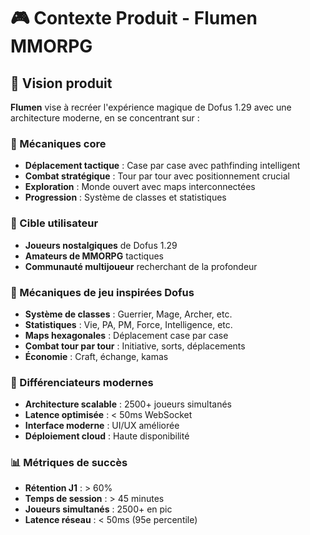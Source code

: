 # 🎮 Contexte Produit - Flumen MMORPG

## 🎯 Vision produit

**Flumen** vise à recréer l'expérience magique de Dofus 1.29 avec une architecture moderne, en se concentrant sur :

### 🔑 Mécaniques core
- **Déplacement tactique** : Case par case avec pathfinding intelligent
- **Combat stratégique** : Tour par tour avec positionnement crucial
- **Exploration** : Monde ouvert avec maps interconnectées
- **Progression** : Système de classes et statistiques

### 👥 Cible utilisateur
- **Joueurs nostalgiques** de Dofus 1.29
- **Amateurs de MMORPG** tactiques
- **Communauté multijoueur** recherchant de la profondeur

### 🎲 Mécaniques de jeu inspirées Dofus
- **Système de classes** : Guerrier, Mage, Archer, etc.
- **Statistiques** : Vie, PA, PM, Force, Intelligence, etc.
- **Maps hexagonales** : Déplacement case par case
- **Combat tour par tour** : Initiative, sorts, déplacements
- **Économie** : Craft, échange, kamas

### 🚀 Différenciateurs modernes
- **Architecture scalable** : 2500+ joueurs simultanés
- **Latence optimisée** : < 50ms WebSocket
- **Interface moderne** : UI/UX améliorée
- **Déploiement cloud** : Haute disponibilité

### 📊 Métriques de succès
- **Rétention J1** : > 60%
- **Temps de session** : > 45 minutes
- **Joueurs simultanés** : 2500+ en pic
- **Latence réseau** : < 50ms (95e percentile)
